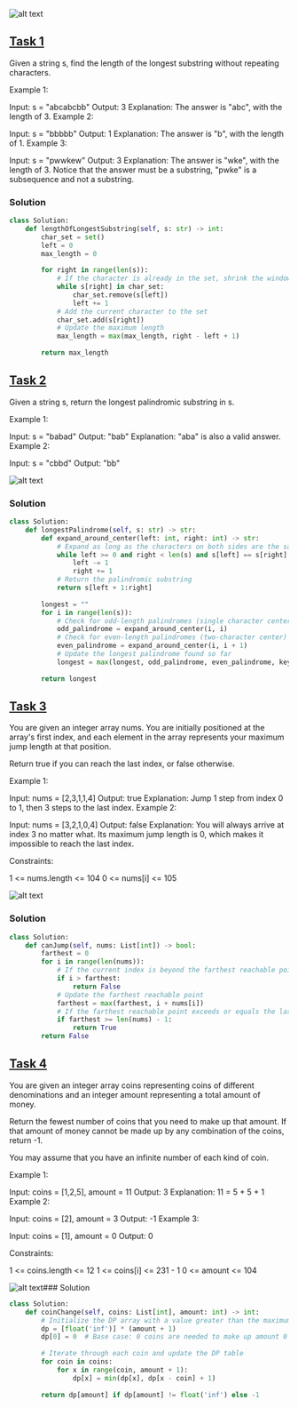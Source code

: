 ![alt text]({0053394C-9CF3-40E7-B2E9-35E1BAD6A62C}.png)

## [Task 1](https://leetcode.com/explore/interview/card/top-interview-questions-medium/103/array-and-strings/779/)

Given a string s, find the length of the longest substring without repeating characters.

Example 1:

Input: s = "abcabcbb"
Output: 3
Explanation: The answer is "abc", with the length of 3.
Example 2:

Input: s = "bbbbb"
Output: 1
Explanation: The answer is "b", with the length of 1.
Example 3:

Input: s = "pwwkew"
Output: 3
Explanation: The answer is "wke", with the length of 3.
Notice that the answer must be a substring, "pwke" is a subsequence and not a substring.

### Solution

```python
class Solution:
    def lengthOfLongestSubstring(self, s: str) -> int:
        char_set = set()
        left = 0
        max_length = 0
    
        for right in range(len(s)):
            # If the character is already in the set, shrink the window from the left
            while s[right] in char_set:
                char_set.remove(s[left])
                left += 1
            # Add the current character to the set
            char_set.add(s[right])
            # Update the maximum length
            max_length = max(max_length, right - left + 1)
    
        return max_length

```

## [Task 2](https://leetcode.com/explore/interview/card/top-interview-questions-medium/103/array-and-strings/780/)

Given a string s, return the longest palindromic substring in s.

Example 1:

Input: s = "babad"
Output: "bab"
Explanation: "aba" is also a valid answer.
Example 2:

Input: s = "cbbd"
Output: "bb"

![alt text]({8FEC1924-ED20-469B-8F47-69CF39E8307B}.png)

### Solution

```python
class Solution:
    def longestPalindrome(self, s: str) -> str:
        def expand_around_center(left: int, right: int) -> str:
            # Expand as long as the characters on both sides are the same
            while left >= 0 and right < len(s) and s[left] == s[right]:
                left -= 1
                right += 1
            # Return the palindromic substring
            return s[left + 1:right]
    
        longest = ""
        for i in range(len(s)):
            # Check for odd-length palindromes (single character center)
            odd_palindrome = expand_around_center(i, i)
            # Check for even-length palindromes (two-character center)
            even_palindrome = expand_around_center(i, i + 1)
            # Update the longest palindrome found so far
            longest = max(longest, odd_palindrome, even_palindrome, key=len)
    
        return longest
```

## [Task 3](https://leetcode.com/explore/interview/card/top-interview-questions-medium/111/dynamic-programming/807/)

You are given an integer array nums. You are initially positioned at the array's first index, and each element in the array represents your maximum jump length at that position.

Return true if you can reach the last index, or false otherwise.

 

Example 1:

Input: nums = [2,3,1,1,4]
Output: true
Explanation: Jump 1 step from index 0 to 1, then 3 steps to the last index.
Example 2:

Input: nums = [3,2,1,0,4]
Output: false
Explanation: You will always arrive at index 3 no matter what. Its maximum jump length is 0, which makes it impossible to reach the last index.
 
Constraints:

1 <= nums.length <= 104
0 <= nums[i] <= 105

![alt text]({4E40B43F-5883-4002-9027-96E2AB3D4DD6}.png)
### Solution

```python
class Solution:
    def canJump(self, nums: List[int]) -> bool:
        farthest = 0
        for i in range(len(nums)):
            # If the current index is beyond the farthest reachable point, return False
            if i > farthest:
                return False
            # Update the farthest reachable point
            farthest = max(farthest, i + nums[i])
            # If the farthest reachable point exceeds or equals the last index, return True
            if farthest >= len(nums) - 1:
                return True
        return False

```

## [Task 4](https://leetcode.com/explore/interview/card/top-interview-questions-medium/111/dynamic-programming/807/)

You are given an integer array coins representing coins of different denominations and an integer amount representing a total amount of money.

Return the fewest number of coins that you need to make up that amount. If that amount of money cannot be made up by any combination of the coins, return -1.

You may assume that you have an infinite number of each kind of coin.

 

Example 1:

Input: coins = [1,2,5], amount = 11
Output: 3
Explanation: 11 = 5 + 5 + 1
Example 2:

Input: coins = [2], amount = 3
Output: -1
Example 3:

Input: coins = [1], amount = 0
Output: 0
 

Constraints:

1 <= coins.length <= 12
1 <= coins[i] <= 231 - 1
0 <= amount <= 104

![alt text]({C3B09758-F6AE-41E1-9FFB-0E08C9DA5F27}.png)### Solution

```python
class Solution:
    def coinChange(self, coins: List[int], amount: int) -> int:
        # Initialize the DP array with a value greater than the maximum possible amount
        dp = [float('inf')] * (amount + 1)
        dp[0] = 0  # Base case: 0 coins are needed to make up amount 0
    
        # Iterate through each coin and update the DP table
        for coin in coins:
            for x in range(coin, amount + 1):
                dp[x] = min(dp[x], dp[x - coin] + 1)
    
        return dp[amount] if dp[amount] != float('inf') else -1


```
